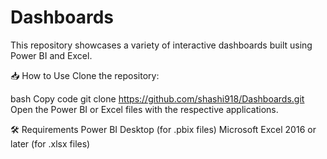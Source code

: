 # Dashboards

This repository showcases a variety of interactive dashboards built using Power BI and Excel.

📥 How to Use
Clone the repository:

bash
Copy code
git clone https://github.com/shashi918/Dashboards.git
Open the Power BI or Excel files with the respective applications.


🛠️ Requirements
Power BI Desktop (for .pbix files)
Microsoft Excel 2016 or later (for .xlsx files)